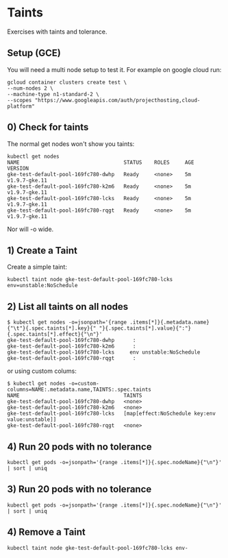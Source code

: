 # Taints

Exercises with taints and tolerance.

## Setup (GCE)

You will need a multi node setup to test it. For example on google cloud run:

    gcloud container clusters create test \
    --num-nodes 2 \
    --machine-type n1-standard-2 \
    --scopes "https://www.googleapis.com/auth/projecthosting,cloud-platform"

## 0) Check for taints

The normal get nodes won't show you taints:

    kubectl get nodes
    NAME                                  STATUS    ROLES     AGE       VERSION
    gke-test-default-pool-169fc780-dwhp   Ready     <none>    5m        v1.9.7-gke.11
    gke-test-default-pool-169fc780-k2m6   Ready     <none>    5m        v1.9.7-gke.11
    gke-test-default-pool-169fc780-lcks   Ready     <none>    5m        v1.9.7-gke.11
    gke-test-default-pool-169fc780-rqgt   Ready     <none>    5m        v1.9.7-gke.11

Nor will -o wide.

## 1) Create a Taint

Create a simple taint:

    kubectl taint node gke-test-default-pool-169fc780-lcks env=unstable:NoSchedule

## 2) List all taints on all nodes

    $ kubectl get nodes -o=jsonpath='{range .items[*]}{.metadata.name}{"\t"}{.spec.taints[*].key}{" "}{.spec.taints[*].value}{":"}{.spec.taints[*].effect}{"\n"}'
    gke-test-default-pool-169fc780-dwhp      :
    gke-test-default-pool-169fc780-k2m6      :
    gke-test-default-pool-169fc780-lcks     env unstable:NoSchedule
    gke-test-default-pool-169fc780-rqgt      :

or using custom colums:

    $ kubectl get nodes -o=custom-columns=NAME:.metadata.name,TAINTS:.spec.taints
    NAME                                  TAINTS
    gke-test-default-pool-169fc780-dwhp   <none>
    gke-test-default-pool-169fc780-k2m6   <none>
    gke-test-default-pool-169fc780-lcks   [map[effect:NoSchedule key:env value:unstable]]
    gke-test-default-pool-169fc780-rqgt   <none>

## 4) Run 20 pods with no tolerance

    kubectl get pods -o=jsonpath='{range .items[*]}{.spec.nodeName}{"\n"}' | sort | uniq

## 3) Run 20 pods with no tolerance

    kubectl get pods -o=jsonpath='{range .items[*]}{.spec.nodeName}{"\n"}' | sort | uniq

## 4) Remove a Taint

    kubectl taint node gke-test-default-pool-169fc780-lcks env-
